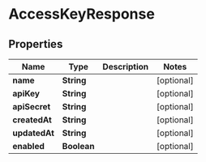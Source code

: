 

# AccessKeyResponse


## Properties

| Name | Type | Description | Notes |
|------------ | ------------- | ------------- | -------------|
|**name** | **String** |  |  [optional] |
|**apiKey** | **String** |  |  [optional] |
|**apiSecret** | **String** |  |  [optional] |
|**createdAt** | **String** |  |  [optional] |
|**updatedAt** | **String** |  |  [optional] |
|**enabled** | **Boolean** |  |  [optional] |



